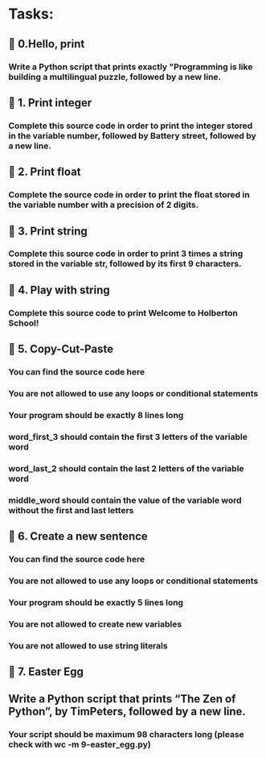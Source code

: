 # Tasks:

## 📁 0.Hello, print
###  Write a Python script that prints exactly "Programming is like building a multilingual puzzle, followed by a new line.

## 📁 1. Print integer
###  Complete this source code in order to print the integer stored in the variable number, followed by Battery street, followed by a new line.

## 📁 2. Print float
###  Complete the source code in order to print the float stored in the variable number with a precision of 2 digits.

## 📁 3. Print string
###  Complete this source code in order to print 3 times a string stored in the variable str, followed by its first 9 characters.

## 📁 4. Play with string
###  Complete this source code to print Welcome to Holberton School!

## 📁 5. Copy-Cut-Paste
###  You can find the source code here
### You are not allowed to use any loops or conditional statements
### Your program should be exactly 8 lines long
### word_first_3 should contain the first 3 letters of the variable word
### word_last_2 should contain the last 2 letters of the variable word
### middle_word should contain the value of the variable word without the first and last letters

## 📁 6. Create a new sentence
### You can find the source code here
### You are not allowed to use any loops or conditional statements
### Your program should be exactly 5 lines long
### You are not allowed to create new variables
### You are not allowed to use string literals

## 📁 7. Easter Egg
## Write a Python script that prints “The Zen of Python”, by TimPeters, followed by a new line.
### Your script should be maximum 98 characters long (please check with wc -m 9-easter_egg.py)

